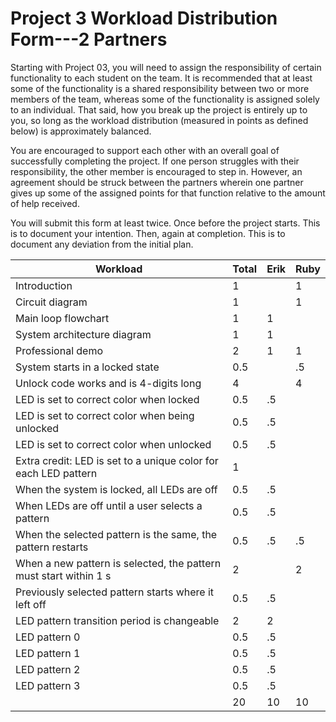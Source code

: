 # Project 3 Workload Distribution Form---2 Partners

Starting with Project 03, you will need to assign the responsibility of certain functionality to each student on the team.  It is recommended that at least some of the functionality is a shared responsibility between two or more members of the team, whereas some of the functionality is assigned solely to an individual.  That said, how you break up the project is entirely up to you, so long as the workload distribution (measured in points as defined below) is approximately balanced.

You are encouraged to support each other with an overall goal of successfully completing the project.  If one person struggles with their responsibility, the other member is encouraged to step in.  However, an agreement should be struck between the partners wherein one partner gives up some of the assigned points for that function relative to the amount of help received.  

You will submit this form at least twice.  Once before the project starts.  This is to document your intention.  Then, again at completion.  This is to document any deviation from the initial plan.  

| Workload                                                          | Total | Erik      | Ruby      |
|-------------------------------------------------------------------|-------|-----------|-----------|
|Introduction                                                       | 1     |           |    1      |
|Circuit diagram                                                    | 1     |           |    1      |
|Main loop flowchart                                                | 1     |    1      |           |
|System architecture diagram                                        | 1     |     1     |           |
|Professional demo                                                  | 2     |     1     |     1     |
|System starts in a locked state                                    | 0.5   |           |      .5   |
|Unlock code works and is 4-digits long                             | 4     |           |     4     |
|LED is set to correct color when locked                            | 0.5   |   .5      |           |
|LED is set to correct color when being unlocked                    | 0.5   |   .5      |           |
|LED is set to correct color when unlocked                          | 0.5   |    .5     |           |
|Extra credit: LED is set to a unique color for each LED pattern    | 1     |           |           |
|When the system is locked, all LEDs are off                        | 0.5   |     .5    |           |
|When LEDs are off until a user selects a pattern                   | 0.5   |    .5     |           |
|When the selected pattern is the same, the pattern restarts        | 0.5   |    .5     |     .5    |
|When a new pattern is selected, the pattern must start within 1 s  | 2     |           |     2     |
|Previously selected pattern starts where it left off               | 0.5   |    .5     |           |
|LED pattern transition period is changeable                        | 2     |     2     |           |
|LED pattern 0                                                      | 0.5   |    .5     |           |
|LED pattern 1                                                      | 0.5   |    .5     |           |
|LED pattern 2                                                      | 0.5   |    .5     |           |
|LED pattern 3                                                      | 0.5   |    .5     |           |
|                                                                   | 20    |     10    |   10      |
